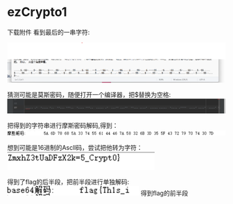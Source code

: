 # ezCrypto1

下载附件
看到最后的一串字符:

![img](https://raw.githubusercontent.com/HQLF/Picture/main/ezCrypto1-1.png)

猜测可能是莫斯密码，随便打开一个编译器，把$替换为空格:
![img](https://raw.githubusercontent.com/HQLF/Picture/main/ezCrypto1-2.png)

把得到的字符串进行摩斯密码解码,得到：
![img](https://raw.githubusercontent.com/HQLF/Picture/main/ezCrypto1-3.png)

想到可能是16进制的Ascll码，尝试把他转为字符：
![img](https://raw.githubusercontent.com/HQLF/Picture/main/ezCrypto1-4.png)

得到了flag的后半段，把前半段进行单独解码:
![img](https://raw.githubusercontent.com/HQLF/Picture/main/ezCrypto1-5.png)
得到flag的前半段

